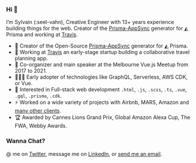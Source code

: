 ### Hi 🖖

I’m Sylvain (:seel-vahn), Creative Engineer with 13+ years experience building things for the web. Creator of the [Prisma-AppSync](https://prisma-appsync.vercel.app/) generator for ◭ Prisma and working at [Travis](https://www.travistravis.co/plan-a-trip).

- 👾 Creator of the Open-Source [Prisma-AppSync](https://prisma-appsync.vercel.app/) generator for ◭ Prisma.
- 🧳 Working at [Travis](https://www.travistravis.co/plan-a-trip) an early-stage startup building a collaborative travel planning app.
- 💬 Co-organizer and main speaker at the Melbourne Vue.js Meetup from 2017 to 2021.
- 👨🏽‍💻 Early adopter of technologies like GraphQL, Serverless, AWS CDK, or Vue.
- 🧐 Interested in Full-stack web development `.html`, `.js`, `.scss`, `.ts`, `.vue`, `.gql`, `.prisma`, `.cdk`.
- ⚡️ Worked on a wide variety of projects with Airbnb, MARS, Amazon and [many other clients](https://sylvainsimao.fr).
- 🏆 Awarded by Cannes Lions Grand Prix, Global Amazon Alexa Cup, The FWA, Webby Awards.

### Wanna Chat?

@ me on [Twitter](https://twitter.com/_maoosi), message me on [LinkedIn](https://www.linkedin.com/in/sylvainsimao/), or [send me an email](https://sylvainsimao.fr/contact). 
